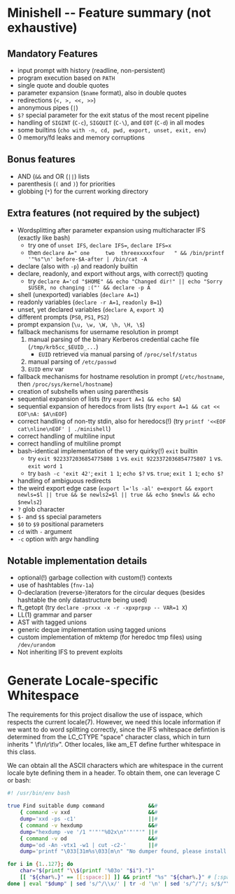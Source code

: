 # Minishell -- Feature summary (not exhaustive)

## Mandatory Features
- input prompt with history (readline, non-persistent)
- program execution based on `PATH`
- single quote and double quotes
- parameter expansion (`$name` format), also in double quotes
- redirections (`<, >, <<, >>`)
- anonymous pipes (`|`)
- `$?` special parameter for the exit status of the most recent pipeline
- handling of `SIGINT` (`C-c`), `SIGQUIT` (`C-\`), and `EOT` (`C-d`) in all modes
- some builtins (`cho with -n, cd, pwd, export, unset, exit, env`)
- 0 memory/fd leaks and memory corruptions

## Bonus features
- AND (`&&` and OR (`||`) lists
- parenthesis (`(` and `)`) for priorities
- globbing (`*`) for the current working directory

## Extra features (not required by the subject)
- Wordsplitting after parameter expansion using multicharacter IFS (exactly like bash)
    - try one of `unset IFS`, `declare IFS=`, `declare IFS=x`
    - then `declare A=" one     two  threexxxxxfour   " && /bin/printf '"%s"\n' before-$A-after | /bin/cat -A`
- declare (also with `-p`) and readonly builtin
- declare, readonly, and export without args, with correct(!) quoting
    - try `declare A='cd "$HOME" && echo "Changed dir!" || echo "Sorry $USER, no changing :("' && declare -p A`
- shell (unexported) variables (`declare A=1`)
- readonly variables (`declare -r A=1`, `readonly B=1`)
- unset, yet declared variables (`declare A`, `export X`)
- different prompts (`PS0`, `PS1`, `PS2`)
- prompt expansion (`\u, \w, \W, \h, \H, \$`)
- fallback mechanisms for username resolution in prompt
    1. manual parsing of the binary Kerberos credential cache file (`/tmp/krb5cc_$EUID_...`)
        - `EUID` retrieved via manual parsing of `/proc/self/status`
    2. manual parsing of `/etc/passwd`
    3. `EUID` env var
- fallback mechanisms for hostname resolution in prompt (`/etc/hostname`, then `/proc/sys/kernel/hostname`)
- creation of subshells when using parenthesis
- sequential expansion of lists (try `export A=1 && echo $A`)
- sequential expansion of heredocs from lists (try `export A=1 && cat << EOF\nA: $A\nEOF`)
- correct handling of non-tty stdin, also for heredocs(!) (try `printf '<<EOF cat\nline\nEOF' | ./minishell`)
- correct handling of multiline input
- correct handling of multiline prompt
- bash-identical implementation of the very quirky(!) `exit` builtin
    - try `exit 9223372036854775808 1` vs. `exit 9223372036854775807 1` vs. `exit word 1`
    - try `bash -c 'exit 42'`; `exit 1 1`; `echo $?` vs. `true`; `exit 1 1`; `echo $?`
- handling of ambiguous redirects
- the weird export edge case (`export l='ls -al' e=export && export newls=$l || true && $e newls2=$l || true && echo $newls && echo $newls2`)
- `?` glob character
- `$-` and `$$` special parameters
- `$0` to `$9` positional parameters
- `cd` with `-` argument
- `-c` option with argv handling
<!-- TODO: Finish -->

## Notable implementation details
- optional(!) garbage collection with custom(!) contexts
- use of hashtables (`fnv-1a`)
- 0-declaration (reverse-)iterators for the circular deques (besides hashtable the only datastructure being used)
- ft_getopt (try `declare -prxxx -x -r -xpxprpxp -- VAR=1 X`)
- LL(1) grammar and parser
- AST with tagged unions
- generic deque implementation using tagged unions
- custom implementation of mktemp (for heredoc tmp files) using `/dev/urandom`
- Not inheriting IFS to prevent exploits

# Generate Locale-specific Whitespace
The requirements for this project disallow the use of isspace, which respects
the current locale(7). However, we need this locale information if we want to
do word splitting correctly, since the IFS whitespace defintion is determined
from the LC_CTYPE "space" character class, which in turn inherits " \f\n\r\t\v".
Other locales, like am_ET define further whitespace in this class.

We can obtain all the ASCII characters which are whitespace in the current locale
byte defining them in a header. To obtain them, one can leverage C or bash:
```bash
#! /usr/bin/env bash

true Find suitable dump command              &&#
    { command -v xxd                         &&#
    dump='xxd -ps -c1'                       ||#
    { command -v hexdump                     &&#
    dump="hexdump -ve '/1 "'"'"%02x\n"'"'"'" ||#
    { command -v od                          &&#
    dump='od -An -vtx1 -w1 | cut -c2-'       ||#
    dump='printf "\033[31m%s\033[m\n" "No dumper found, please install either xxd, hexdump, or od. Providing default locale." >/dev/tty | printf "20\n09\n0a\n0b\n0c\n0d"'; }; }; } 1>/dev/null 2>&1

for i in {1..127}; do
    char="$(printf "\\$(printf '%03o' "$i").")"
    [[ "${char%.}" == [[:space:]] ]] && printf "%s" "${char%.}" # [:space:] character class respects the locale
done | eval "$dump" | sed 's/^/\\x/' | tr -d '\n' | sed 's/^/"/; s/$/"\n/'
```
